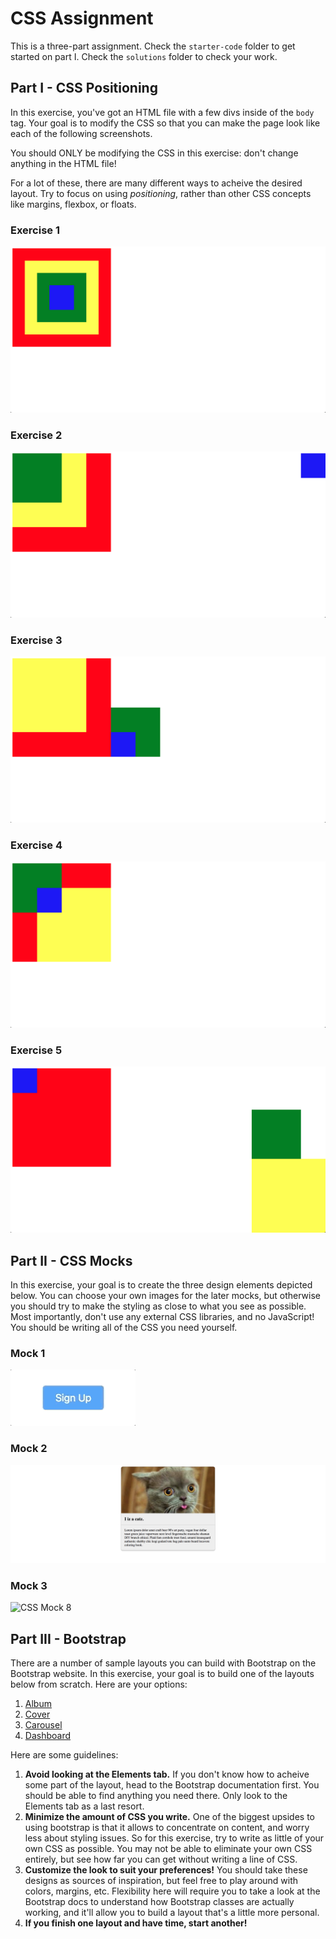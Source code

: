 # CSS Assignment

This is a three-part assignment. Check the `starter-code` folder to get started on part I. Check the `solutions` folder to check your work.

## Part I - CSS Positioning

In this exercise, you've got an HTML file with a few divs inside of the `body` tag. Your goal is to modify the CSS so that you can make the page look like each of the following screenshots.

You should ONLY be modifying the CSS in this exercise: don't change anything in the HTML file!

For a lot of these, there are many different ways to acheive the desired layout. Try to focus on using _positioning_, rather than other CSS concepts like margins, flexbox, or floats.

### Exercise 1

![CSS Positioning Mock 1](images/css_mock1.png)

### Exercise 2

![CSS Positioning Mock 2](images/css_mock2.png)

### Exercise 3

![CSS Positioning Mock 3](images/css_mock3.png)

### Exercise 4

![CSS Positioning Mock 4](images/css_mock4.png)

### Exercise 5

![CSS Positioning Mock 5](images/css_mock5.png)

## Part II - CSS Mocks

In this exercise, your goal is to create the three design elements depicted below. You can choose your own images for the later mocks, but otherwise you should try to make the styling as close to what you see as possible. Most importantly, don't use any external CSS libraries, and no JavaScript! You should be writing all of the CSS you need yourself.

### Mock 1

![CSS Mock 6](images/css_mock6.gif)

### Mock 2

![CSS Mock 7](images/css_mock7.png)

### Mock 3

![CSS Mock 8](images/css_mock8.gif)

## Part III - Bootstrap

There are a number of sample layouts you can build with Bootstrap on the Bootstrap website. In this exercise, your goal is to build one of the layouts below from scratch. Here are your options:

1.  [Album](https://getbootstrap.com/docs/4.0/examples/album/)
2.  [Cover](https://getbootstrap.com/docs/4.0/examples/cover/)
3.  [Carousel](https://getbootstrap.com/docs/4.0/examples/carousel/)
4.  [Dashboard](https://getbootstrap.com/docs/4.0/examples/dashboard/)

Here are some guidelines:

1.  **Avoid looking at the Elements tab.** If you don't know how to acheive some part of the layout, head to the Bootstrap documentation first. You should be able to find anything you need there. Only look to the Elements tab as a last resort.
2.  **Minimize the amount of CSS you write.** One of the biggest upsides to using bootstrap is that it allows to concentrate on content, and worry less about styling issues. So for this exercise, try to write as little of your own CSS as possible. You may not be able to eliminate your own CSS entirely, but see how far you can get without writing a line of CSS.
3.  **Customize the look to suit your preferences!** You should take these designs as sources of inspiration, but feel free to play around with colors, margins, etc. Flexibility here will require you to take a look at the Bootstrap docs to understand how Bootstrap classes are actually working, and it'll allow you to build a layout that's a little more personal.
4.  **If you finish one layout and have time, start another!**
